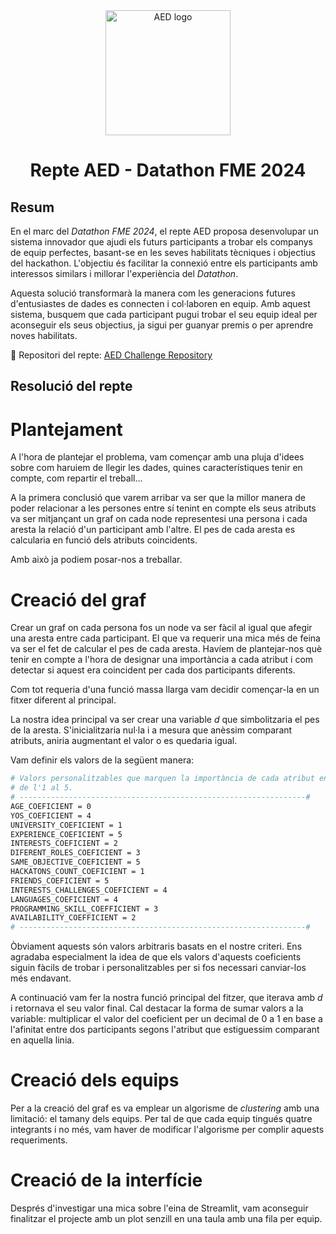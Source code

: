 <div align="center">
    <img src="public/aed_logo.png" width="200" alt="AED logo" />
    <h1>Repte AED - Datathon FME 2024</h1>
</div>

## Resum

En el marc del *Datathon FME 2024*, el repte AED proposa desenvolupar un sistema innovador que ajudi els futurs participants a trobar els companys de equip perfectes, basant-se en les seves habilitats tècniques i objectius del hackathon. L'objectiu és facilitar la connexió entre els participants amb interessos similars i millorar l'experiència del *Datathon*.

Aquesta solució transformarà la manera com les generacions futures d'entusiastes de dades es connecten i col·laboren en equip. Amb aquest sistema, busquem que cada participant pugui trobar el seu equip ideal per aconseguir els seus objectius, ja sigui per guanyar premis o per aprendre noves habilitats.

🔗 Repositori del repte: [AED Challenge Repository](https://github.com/data-students/AEDChallenge)

## Resolució del repte

# Plantejament
A l'hora de plantejar el problema, vam començar amb una pluja d'idees sobre com haruiem de llegir les dades, quines característiques tenir en compte, com repartir el treball... 

A la primera conclusió que varem arribar va ser que la millor manera de poder relacionar a les persones entre sí tenint en compte els seus atributs va ser mitjançant un graf on cada node representesi una persona i cada aresta la relació d'un participant amb l'altre. El pes de cada aresta es calcularia en funció dels atributs coincidents.

Amb això ja podiem posar-nos a treballar.

# Creació del graf
Crear un graf on cada persona fos un node va ser fàcil al igual que afegir una aresta entre cada participant. El que va requerir una mica més de feina va ser el fet de calcular el pes de cada aresta. Havíem de plantejar-nos què tenir en compte a l'hora de designar una importància a cada atribut i com detectar si aquest era coincident per cada dos participants diferents.

Com tot requeria d'una funció massa llarga vam decidir començar-la en un fitxer diferent al principal. 

La nostra idea principal va ser crear una variable *d* que simbolitzaria el pes de la aresta. S'inicialitzaria nul·la i a mesura que anèssim comparant atributs, aniria augmentant el valor o es quedaria igual. 

Vam definir els valors de la següent manera:
``` bash
# Valors personalitzables que marquen la importància de cada atribut en una escala
# de l'1 al 5.
# ----------------------------------------------------------------#
AGE_COEFICIENT = 0
YOS_COEFICIENT = 4
UNIVERSITY_COEFICIENT = 1
EXPERIENCE_COEFICIENT = 5
INTERESTS_COEFICIENT = 2
DIFERENT_ROLES_COEFICIENT = 3
SAME_OBJECTIVE_COEFICIENT = 5
HACKATONS_COUNT_COEFICIENT = 1
FRIENDS_COEFICIENT = 5
INTERESTS_CHALLENGES_COEFICIENT = 4
LANGUAGES_COEFICIENT = 4
PROGRAMMING_SKILL_COEFFICIENT = 3
AVAILABILITY_COEFFICIENT = 2
# ----------------------------------------------------------------#
```
Òbviament aquests són valors arbitraris basats en el nostre criteri. Ens agradaba especialment la idea de que els valors d'aquests coeficients siguin fàcils de trobar i personalitzables per si fos necessari canviar-los més endavant.

A continuació vam fer la nostra funció principal del fitzer, que iterava amb *d* i retornava el seu valor final. Cal destacar la forma de sumar valors a la variable: multiplicar el valor del coeficient per un decimal de 0 a 1 en base a l'afinitat entre dos participants segons l'atribut que estiguessim comparant en aquella linia.

# Creació dels equips
Per a la creació del graf es va emplear un algorisme de *clustering* amb una limitació: el tamany dels equips. Per tal de que cada equip tingués quatre integrants i no més, vam haver de modificar l'algorisme per complir aquests requeriments. 

# Creació de la interfície
Després d'investigar una mica sobre l'eina de Streamlit, vam aconseguir finalitzar el projecte amb un plot senzill en una taula amb una fila per equip.